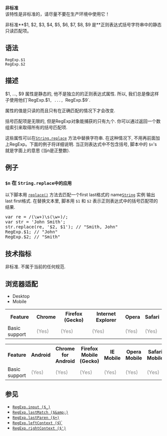 <div>

<div class="overheadIndicator nonStandard nonStandardHeader">

**<span title="This API has not been standardized."></span>非标准**  
该特性是非标准的，请尽量不要在生产环境中使用它！

</div>

</div>

非标准**$1, $2, $3, $4, $5, $6, $7, $8, $9 是**正则表达式括号字符串中的静态只读匹配项。

## 语法

    RegExp.$1
    RegExp.$2

## 描述

$1, ..., $9 属性是静态的, 他不是独立的的正则表达式属性. 所以, 我们总是像这样子使用他们`RegExp.$1`, ..., `RegExp.$9`.

属性的值是只读的而且只有在正确匹配的情况下才会改变.

括号匹配项是无限的, 但是RegExp对象能捕获的只有九个. 你可以通过返回一个数组索引来取得所有的括号匹配项.

这些属性可以在[`String.replace`](/zh-CN/docs/Web/JavaScript/Reference/Global_Objects/String/replace "replace() 方法使用一个替换值（replacement）替换掉一个匹配模式（pattern）在原字符串中某些或所有的匹配项，并返回替换后的新的字符串。这个替换模式可以是一个字符串或者一个 RegExp，替换值可以是一个字符串或者一个函数。") 方法中替换字符串. 在这种情况下, 不用再前面加上RegExp。下面的例子将详细说明. 当正则表达式中不包含括号, 脚本中的 `$n`'s 就是字面上的意思 (当n是正整数).

## 例子

### `$n` 在 `String.replace中的应用`

以下脚本用 [`replace()`](/zh-CN/docs/Web/JavaScript/Reference/Global_Objects/String/replace "replace() 方法使用一个替换值（replacement）替换掉一个匹配模式（pattern）在原字符串中某些或所有的匹配项，并返回替换后的新的字符串。这个替换模式可以是一个字符串或者一个 RegExp，替换值可以是一个字符串或者一个函数。") 方法去匹配一个first last格式的 name[`String`](/zh-CN/docs/Web/JavaScript/Reference/String "此页面仍未被本地化, 期待您的翻译!") 实例 输出last first格式. 在替换文本里, 脚本用 `$1` 和 `$2` 表示正则表达式中的括号匹配项的结果.

<pre class="brush: js">var re = /(\w+)\s(\w+)/;
var str = 'John Smith';
str.replace(re, '$2, $1'); // "Smith, John"
RegExp.$1; // "John"
RegExp.$2; // "Smith"
</pre>

## 技术指标

非标准. 不属于当前的任何规范.

## 浏览器适配

<div>

<div class="htab"><a name="AutoCompatibilityTable" id="AutoCompatibilityTable"></a>

*   <a>Desktop</a>
*   <a>Mobile</a>

</div>

</div>

<div id="compat-desktop">

<table class="compat-table">

<tbody>

<tr>

<th>Feature</th>

<th>Chrome</th>

<th>Firefox (Gecko)</th>

<th>Internet Explorer</th>

<th>Opera</th>

<th>Safari</th>

</tr>

<tr>

<td>Basic support</td>

<td><span title="Please update this with the earliest version of support." style="color: #888;">(Yes)</span></td>

<td><span title="Please update this with the earliest version of support." style="color: #888;">(Yes)</span></td>

<td><span title="Please update this with the earliest version of support." style="color: #888;">(Yes)</span></td>

<td><span title="Please update this with the earliest version of support." style="color: #888;">(Yes)</span></td>

<td><span title="Please update this with the earliest version of support." style="color: #888;">(Yes)</span></td>

</tr>

</tbody>

</table>

</div>

<div id="compat-mobile">

<table class="compat-table">

<tbody>

<tr>

<th>Feature</th>

<th>Android</th>

<th>Chrome for Android</th>

<th>Firefox Mobile (Gecko)</th>

<th>IE Mobile</th>

<th>Opera Mobile</th>

<th>Safari Mobile</th>

</tr>

<tr>

<td>Basic support</td>

<td><span title="Please update this with the earliest version of support." style="color: #888;">(Yes)</span></td>

<td><span title="Please update this with the earliest version of support." style="color: #888;">(Yes)</span></td>

<td><span title="Please update this with the earliest version of support." style="color: #888;">(Yes)</span></td>

<td><span title="Please update this with the earliest version of support." style="color: #888;">(Yes)</span></td>

<td><span title="Please update this with the earliest version of support." style="color: #888;">(Yes)</span></td>

<td><span title="Please update this with the earliest version of support." style="color: #888;">(Yes)</span></td>

</tr>

</tbody>

</table>

</div>

## 参见

*   <span title="This API has not been standardized."></span>[`RegExp.input ($_)`](/zh-CN/docs/Web/JavaScript/Reference/Global_Objects/RegExp/input "此页面仍未被本地化, 期待您的翻译!")
*   <span title="This API has not been standardized."></span>[`RegExp.lastMatch ($&amp;)`](/zh-CN/docs/Web/JavaScript/Reference/Global_Objects/RegExp/lastMatch "此页面仍未被本地化, 期待您的翻译!")
*   <span title="This API has not been standardized."></span>[`RegExp.lastParen ($+)`](/zh-CN/docs/Web/JavaScript/Reference/Global_Objects/RegExp/lastParen "此页面仍未被本地化, 期待您的翻译!")
*   <span title="This API has not been standardized."></span>[`RegExp.leftContext ($`)`](/zh-CN/docs/Web/JavaScript/Reference/Global_Objects/RegExp/leftContext "此页面仍未被本地化, 期待您的翻译!")
*   <span title="This API has not been standardized."></span>[`RegExp.rightContext ($')`](/zh-CN/docs/Web/JavaScript/Reference/Global_Objects/RegExp/rightContext "此页面仍未被本地化, 期待您的翻译!")